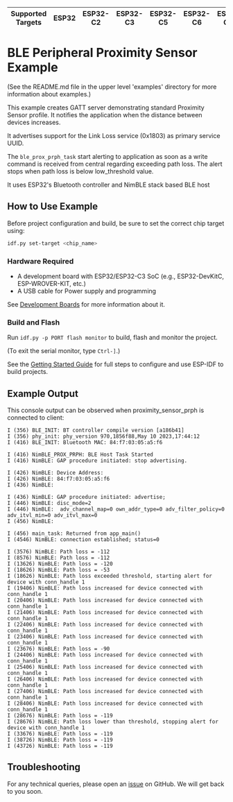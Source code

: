 | Supported Targets | ESP32 | ESP32-C2 | ESP32-C3 | ESP32-C5 | ESP32-C6 | ESP32-C61 | ESP32-H2 | ESP32-S3 |
| ----------------- | ----- | -------- | -------- | -------- | -------- | --------- | -------- | -------- |

# BLE Peripheral Proximity Sensor Example

(See the README.md file in the upper level 'examples' directory for more information about examples.)

This example creates GATT server demonstrating standard Proximity Sensor profile. It notifies the application when the distance between devices increases.

It advertises support for the Link Loss service (0x1803) as primary service UUID.

The `ble_prox_prph_task` start alerting to application as soon as a write command is received from central regarding exceeding path loss. The alert stops when path loss is below low_threshold value.
 
It uses ESP32's Bluetooth controller and NimBLE stack based BLE host

## How to Use Example

Before project configuration and build, be sure to set the correct chip target using:

```bash
idf.py set-target <chip_name>
```

### Hardware Required

* A development board with ESP32/ESP32-C3 SoC (e.g., ESP32-DevKitC, ESP-WROVER-KIT, etc.)
* A USB cable for Power supply and programming

See [Development Boards](https://www.espressif.com/en/products/devkits) for more information about it.

### Build and Flash

Run `idf.py -p PORT flash monitor` to build, flash and monitor the project.

(To exit the serial monitor, type ``Ctrl-]``.)

See the [Getting Started Guide](https://idf.espressif.com/) for full steps to configure and use ESP-IDF to build projects.

## Example Output

This console output can be observed when proximity_sensor_prph is connected to client:

```
I (356) BLE_INIT: BT controller compile version [a186b41]
I (356) phy_init: phy_version 970,1856f88,May 10 2023,17:44:12
I (416) BLE_INIT: Bluetooth MAC: 84:f7:03:05:a5:f6

I (416) NimBLE_PROX_PRPH: BLE Host Task Started
I (416) NimBLE: GAP procedure initiated: stop advertising.

I (426) NimBLE: Device Address: 
I (426) NimBLE: 84:f7:03:05:a5:f6
I (436) NimBLE: 

I (436) NimBLE: GAP procedure initiated: advertise; 
I (446) NimBLE: disc_mode=2
I (446) NimBLE:  adv_channel_map=0 own_addr_type=0 adv_filter_policy=0 adv_itvl_min=0 adv_itvl_max=0
I (456) NimBLE: 

I (456) main_task: Returned from app_main()
I (4546) NimBLE: connection established; status=0

I (3576) NimBLE: Path loss = -112
I (8576) NimBLE: Path loss = -112
I (13626) NimBLE: Path loss = -120
I (18626) NimBLE: Path loss = -53
I (18626) NimBLE: Path loss exceeded threshold, starting alert for device with conn_handle 1
I (19406) NimBLE: Path loss increased for device connected with conn_handle 1
I (20406) NimBLE: Path loss increased for device connected with conn_handle 1
I (21406) NimBLE: Path loss increased for device connected with conn_handle 1
I (22406) NimBLE: Path loss increased for device connected with conn_handle 1
I (23406) NimBLE: Path loss increased for device connected with conn_handle 1
I (23676) NimBLE: Path loss = -90
I (24406) NimBLE: Path loss increased for device connected with conn_handle 1
I (25406) NimBLE: Path loss increased for device connected with conn_handle 1
I (26406) NimBLE: Path loss increased for device connected with conn_handle 1
I (27406) NimBLE: Path loss increased for device connected with conn_handle 1
I (28406) NimBLE: Path loss increased for device connected with conn_handle 1
I (28676) NimBLE: Path loss = -119
I (28676) NimBLE: Path loss lower than threshold, stopping alert for device with conn_handle 1
I (33676) NimBLE: Path loss = -119
I (38726) NimBLE: Path loss = -119
I (43726) NimBLE: Path loss = -119

```

## Troubleshooting

For any technical queries, please open an [issue](https://github.com/espressif/esp-idf/issues) on GitHub. We will get back to you soon.
